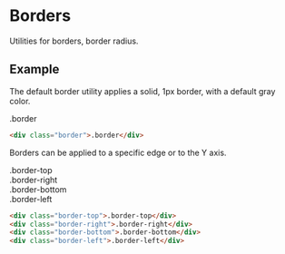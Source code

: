 # Borders
Utilities for borders, border radius.

## Example
The default border utility applies a solid, 1px border, with a default gray color.

<div class="p-3 border rounded-2 my-3">
  <div class="border">.border</div>
</div>

```html
<div class="border">.border</div>
```

Borders can be applied to a specific edge or to the Y axis.

<div class="p-3 border rounded-2 my-3 flex">
  <div class="border-top mr-3">.border-top</div>
  <div class="border-right mr-3">.border-right</div>
  <div class="border-bottom mr-3">.border-bottom</div>
  <div class="border-left">.border-left</div>
</div>

```html
<div class="border-top">.border-top</div>
<div class="border-right">.border-right</div>
<div class="border-bottom">.border-bottom</div>
<div class="border-left">.border-left</div>
```

